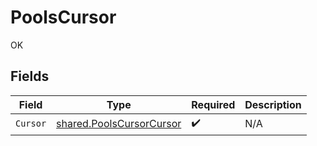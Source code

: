 # PoolsCursor

OK


## Fields

| Field                                                                       | Type                                                                        | Required                                                                    | Description                                                                 |
| --------------------------------------------------------------------------- | --------------------------------------------------------------------------- | --------------------------------------------------------------------------- | --------------------------------------------------------------------------- |
| `Cursor`                                                                    | [shared.PoolsCursorCursor](../../../pkg/models/shared/poolscursorcursor.md) | :heavy_check_mark:                                                          | N/A                                                                         |